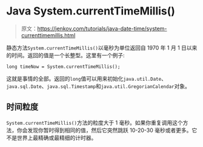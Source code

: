 # Java System.currentTimeMillis()

> 原文：<https://jenkov.com/tutorials/java-date-time/system-currenttimemillis.html>

静态方法`System.currentTimeMillis()`以毫秒为单位返回自 1970 年 1 月 1 日以来的时间。返回的值是一个长整型。这里有一个例子:

```
long timeNow = System.currentTimeMillis();

```

这就是事情的全部。返回的`long`值可以用来初始化`java.util.Date`、`java.sql.Date`、`java.sql.Timestamp`和`java.util.GregorianCalendar`对象。

## 时间粒度

`System.currentTimeMillis()`方法的粒度大于 1 毫秒。如果你重复调用这个方法，你会发现你暂时得到相同的值，然后它突然跳跃 10-20-30 毫秒或者更多。它不是世界上最精确或最精细的计时器。